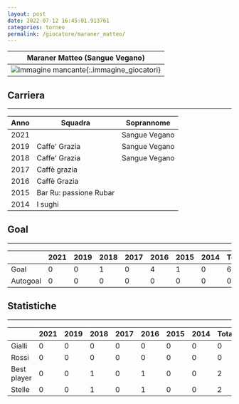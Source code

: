 ```yaml
---
layout: post
date: 2022-07-12 16:45:01.913761
categories: torneo
permalink: /giocatore/maraner_matteo/
---
```

<link rel='stylesheets' href='./../assets/giocatori.css'>

| Maraner Matteo (Sangue Vegano) |
|:-----:|
| ![Immagine mancante]('./../../assets/giocatori/maraner_matteo.png){:.immagine_giocatori} |


## Carriera
----

|Anno|Squadra|Soprannome|
|:---:|---|---|
|2021||Sangue Vegano|
|2019|Caffe' Grazia|Sangue Vegano|
|2018|Caffe' Grazia|Sangue Vegano|
|2017|Caffè grazia||
|2016|Caffè Grazia||
|2015|Bar Ru: passione Rubar||
|2014|I sughi||


## Goal
----

| |2021|2019|2018|2017|2016|2015|2014| Totale |
|---|---|---|---|---|---|---|---|---|
|Goal|0|0|1|0|4|1|0|6|
|Autogoal|0|0|0|0|0|0|0|0|


## Statistiche
----

| |2021|2019|2018|2017|2016|2015|2014| Totale |
|---|---|---|---|---|---|---|---|---|
|Gialli|0|0|0|0|0|0|0|0|
|Rossi|0|0|0|0|0|0|0|0|
|Best player|0|0|1|0|1|0|0|2|
|Stelle|0|0|1|0|1|0|0|2|